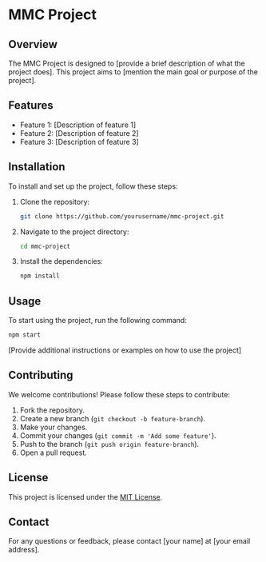 # MMC Project

## Overview
The MMC Project is designed to [provide a brief description of what the project does]. This project aims to [mention the main goal or purpose of the project].

## Features
- Feature 1: [Description of feature 1]
- Feature 2: [Description of feature 2]
- Feature 3: [Description of feature 3]

## Installation
To install and set up the project, follow these steps:

1. Clone the repository:
    ```sh
    git clone https://github.com/yourusername/mmc-project.git
    ```
2. Navigate to the project directory:
    ```sh
    cd mmc-project
    ```
3. Install the dependencies:
    ```sh
    npm install
    ```

## Usage
To start using the project, run the following command:
```sh
npm start
```
[Provide additional instructions or examples on how to use the project]

## Contributing
We welcome contributions! Please follow these steps to contribute:

1. Fork the repository.
2. Create a new branch (`git checkout -b feature-branch`).
3. Make your changes.
4. Commit your changes (`git commit -m 'Add some feature'`).
5. Push to the branch (`git push origin feature-branch`).
6. Open a pull request.

## License
This project is licensed under the [MIT License](LICENSE).

## Contact
For any questions or feedback, please contact [your name] at [your email address].
